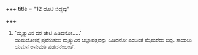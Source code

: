 +++
title = "12 ದೂಟಿ ಬಿದ್ದವು"

+++
1) 'ಮೃತ್ಯುವಿನ ದರ ಚಿೇಟಿ ಹಿಡಿದನೋ…..'   
ಯಮಲೋಕಕ್ಕೆ ಪ್ರವೇಶಿಸಲು ಮೃತ್ಯುವಿನ ಆಜ್ಞಾಪತ್ರವನ್ನು ಹಿಡಿದನೋ ಎಂಬಂತೆ ಮೈಮರೆದು ಬಿದ್ದ. ಸಾಯಲು ಯಮನ ಅನುಮತಿ ಪಡೆದನೆಂಬಂತೆ.